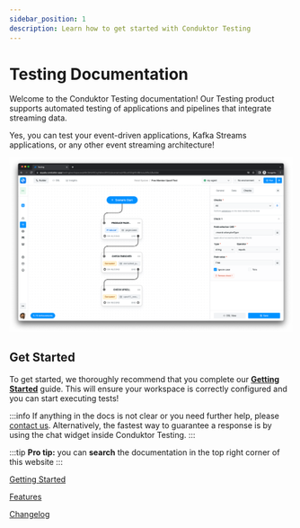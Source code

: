 ```yaml
---
sidebar_position: 1
description: Learn how to get started with Conduktor Testing
---
```


# Testing Documentation

Welcome to the Conduktor Testing documentation! Our Testing product supports automated testing of applications and pipelines that integrate streaming data.&#x20;

Yes, you can test your event-driven applications, Kafka Streams applications, or any other event streaming architecture!

![Conduktor Testing ](<./assets/image (27) (1).png>)

## Get Started

To get started, we thoroughly recommend that you complete our [**Getting Started**](/testing/getting-started/sign-up-to-conduktor-testing) guide. This will ensure your workspace is correctly configured and you can start executing tests!&#x20;

:::info
If anything in the docs is not clear or you need further help, please [contact us](https://www.conduktor.io/contact). Alternatively, the fastest way to guarantee a response is by using the chat widget inside Conduktor Testing.
:::

:::tip
**Pro tip:** you can **search** the documentation in the top right corner of this website
:::

[Getting Started](/testing/getting-started/sign-up-to-conduktor-testing)

[Features](/testing/features/workspace)

[Changelog](/testing/miscellaneous/changelog)
